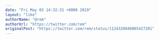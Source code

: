 ```yaml
---
date: "Fri May 03 14:32:31 +0000 2019"
layout: "like"
authorName: "@rem"
authorUrl: "https://twitter.com/rem"
originalPost: "https://twitter.com/rem/status/1124320840005427201"
---
```

